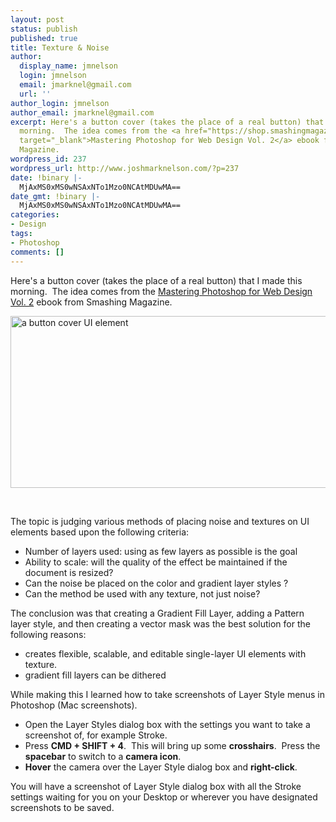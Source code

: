 ```yaml
---
layout: post
status: publish
published: true
title: Texture & Noise
author:
  display_name: jmnelson
  login: jmnelson
  email: jmarknel@gmail.com
  url: ''
author_login: jmnelson
author_email: jmarknel@gmail.com
excerpt: Here's a button cover (takes the place of a real button) that I made this
  morning.  The idea comes from the <a href="https://shop.smashingmagazine.com/smashing-ebook-photoshop2.html"
  target="_blank">Mastering Photoshop for Web Design Vol. 2</a> ebook from Smashing
  Magazine.  
wordpress_id: 237
wordpress_url: http://www.joshmarknelson.com/?p=237
date: !binary |-
  MjAxMS0xMS0wNSAxNTo1Mzo0NCAtMDUwMA==
date_gmt: !binary |-
  MjAxMS0xMS0wNSAxNTo1Mzo0NCAtMDUwMA==
categories:
- Design
tags:
- Photoshop
comments: []
---
```

<p>Here's a button cover (takes the place of a real button) that I made this morning.  The idea comes from the <a href="https://shop.smashingmagazine.com/smashing-ebook-photoshop2.html" target="_blank">Mastering Photoshop for Web Design Vol. 2</a> ebook from Smashing Magazine.  <a id="more"></a><a id="more-237"></a></p>
<p><a href="http://www.joshmarknelson.com/wp-content/uploads/2011/11/Screen-shot-2011-11-05-at-10.33.31-AM.png"><img class="alignnone size-full wp-image-238" title="Screen shot 2011-11-05 at 10.33.31 AM" src="http://www.joshmarknelson.com/wp-content/uploads/2011/11/Screen-shot-2011-11-05-at-10.33.31-AM.png" alt="a button cover UI element" width="558" height="275" /></a></p>
<p>&nbsp;</p>
<p>The topic is judging various methods of placing noise and textures on UI elements based upon the following criteria:</p>
<ul>
<li>Number of layers used: using as few layers as possible is the goal</li>
<li>Ability to scale: will the quality of the effect be maintained if the document is resized?</li>
<li>Can the noise be placed on the color and gradient layer styles ?</li>
<li>Can the method be used with any texture, not just noise?</li>
</ul>
<p>The conclusion was that creating a Gradient Fill Layer, adding a Pattern layer style, and then creating a vector mask was the best solution for the following reasons:</p>
<ul>
<li>creates flexible, scalable, and editable single-layer UI elements with texture.</li>
<li>gradient fill layers can be dithered</li>
</ul>
<p>While making this I learned how to take screenshots of Layer Style menus in Photoshop (Mac screenshots).</p>
<ul>
<li>Open the Layer Styles dialog box with the settings you want to take a screenshot of, for example Stroke.</li>
<li>Press <strong>CMD + SHIFT + 4</strong>.  This will bring up some <strong>crosshairs</strong>.  Press the <strong>spacebar</strong> to switch to a <strong>camera icon</strong>.</li>
<li><strong>Hover</strong> the camera over the Layer Style dialog box and <strong>right-click</strong>.</li>
</ul>
<p>You will have a screenshot of Layer Style dialog box with all the Stroke settings waiting for you on your Desktop or wherever you have designated screenshots to be saved.</p>
<p>&nbsp;</p>
<p>&nbsp;</p>
<p>&nbsp;</p>
<p>&nbsp;</p>
